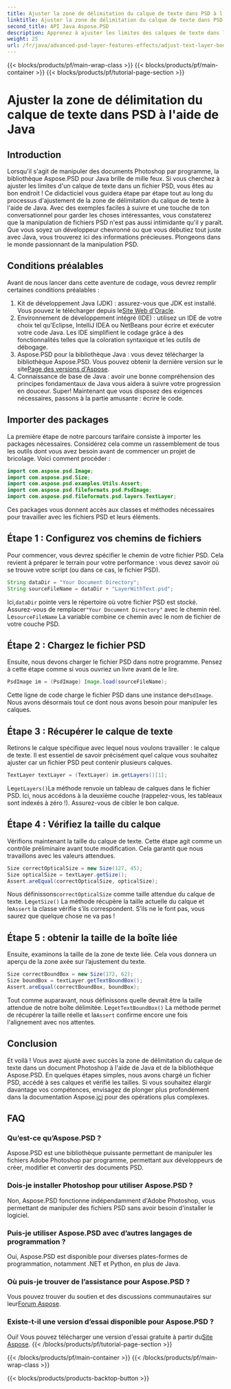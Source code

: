```yaml
---
title: Ajuster la zone de délimitation du calque de texte dans PSD à l'aide de Java
linktitle: Ajuster la zone de délimitation du calque de texte dans PSD à l'aide de Java
second_title: API Java Aspose.PSD
description: Apprenez à ajuster les limites des calques de texte dans les fichiers PSD à l'aide de Java avec Aspose.PSD. Guide simple avec des instructions étape par étape.
weight: 25
url: /fr/java/advanced-psd-layer-features-effects/adjust-text-layer-bound-box-psd/
---
```


{{< blocks/products/pf/main-wrap-class >}}
{{< blocks/products/pf/main-container >}}
{{< blocks/products/pf/tutorial-page-section >}}

# Ajuster la zone de délimitation du calque de texte dans PSD à l'aide de Java

## Introduction
Lorsqu'il s'agit de manipuler des documents Photoshop par programme, la bibliothèque Aspose.PSD pour Java brille de mille feux. Si vous cherchez à ajuster les limites d'un calque de texte dans un fichier PSD, vous êtes au bon endroit ! Ce didacticiel vous guidera étape par étape tout au long du processus d'ajustement de la zone de délimitation du calque de texte à l'aide de Java.
Avec des exemples faciles à suivre et une touche de ton conversationnel pour garder les choses intéressantes, vous constaterez que la manipulation de fichiers PSD n'est pas aussi intimidante qu'il y paraît. Que vous soyez un développeur chevronné ou que vous débutiez tout juste avec Java, vous trouverez ici des informations précieuses. Plongeons dans le monde passionnant de la manipulation PSD.
## Conditions préalables
Avant de nous lancer dans cette aventure de codage, vous devrez remplir certaines conditions préalables :
1. Kit de développement Java (JDK) : assurez-vous que JDK est installé. Vous pouvez le télécharger depuis le[Site Web d'Oracle](https://www.oracle.com/java/technologies/javase-jdk11-downloads.html).
2. Environnement de développement intégré (IDE) : utilisez un IDE de votre choix tel qu'Eclipse, IntelliJ IDEA ou NetBeans pour écrire et exécuter votre code Java. Les IDE simplifient le codage grâce à des fonctionnalités telles que la coloration syntaxique et les outils de débogage.
3.  Aspose.PSD pour la bibliothèque Java : vous devez télécharger la bibliothèque Aspose.PSD. Vous pouvez obtenir la dernière version sur le site[Page des versions d'Aspose](https://releases.aspose.com/psd/java/). 
4. Connaissance de base de Java : avoir une bonne compréhension des principes fondamentaux de Java vous aidera à suivre votre progression en douceur.
Super! Maintenant que vous disposez des exigences nécessaires, passons à la partie amusante : écrire le code.
## Importer des packages
La première étape de notre parcours tarifaire consiste à importer les packages nécessaires. Considérez cela comme un rassemblement de tous les outils dont vous avez besoin avant de commencer un projet de bricolage. Voici comment procéder :
```java
import com.aspose.psd.Image;
import com.aspose.psd.Size;
import com.aspose.psd.examples.Utils.Assert;
import com.aspose.psd.fileformats.psd.PsdImage;
import com.aspose.psd.fileformats.psd.layers.TextLayer;
```
Ces packages vous donnent accès aux classes et méthodes nécessaires pour travailler avec les fichiers PSD et leurs éléments.
## Étape 1 : Configurez vos chemins de fichiers
Pour commencer, vous devrez spécifier le chemin de votre fichier PSD. Cela revient à préparer le terrain pour votre performance : vous devez savoir où se trouve votre script (ou dans ce cas, le fichier PSD).

```java
String dataDir = "Your Document Directory"; 
String sourceFileName = dataDir + "LayerWithText.psd";
```
 Ici,`dataDir` pointe vers le répertoire où votre fichier PSD est stocké. Assurez-vous de remplacer`"Your Document Directory"` avec le chemin réel. Le`sourceFileName` La variable combine ce chemin avec le nom de fichier de votre couche PSD.
## Étape 2 : Chargez le fichier PSD
Ensuite, nous devons charger le fichier PSD dans notre programme. Pensez à cette étape comme si vous ouvriez un livre avant de le lire.

```java
PsdImage im = (PsdImage) Image.load(sourceFileName);
```
 Cette ligne de code charge le fichier PSD dans une instance de`PsdImage`. Nous avons désormais tout ce dont nous avons besoin pour manipuler les calques.
## Étape 3 : Récupérer le calque de texte
Retirons le calque spécifique avec lequel nous voulons travailler : le calque de texte. Il est essentiel de savoir précisément quel calque vous souhaitez ajuster car un fichier PSD peut contenir plusieurs calques.

```java
TextLayer textLayer = (TextLayer) im.getLayers()[1];
```
 Le`getLayers()`La méthode renvoie un tableau de calques dans le fichier PSD. Ici, nous accédons à la deuxième couche (rappelez-vous, les tableaux sont indexés à zéro !). Assurez-vous de cibler le bon calque.
## Étape 4 : Vérifiez la taille du calque
Vérifions maintenant la taille du calque de texte. Cette étape agit comme un contrôle préliminaire avant toute modification. Cela garantit que nous travaillons avec les valeurs attendues.

```java
Size correctOpticalSize = new Size(127, 45);
Size opticalSize = textLayer.getSize();
Assert.areEqual(correctOpticalSize, opticalSize);
```
 Nous définissons`correctOpticalSize` comme taille attendue du calque de texte. Le`getSize()` La méthode récupère la taille actuelle du calque et le`Assert` la classe vérifie s’ils correspondent. S’ils ne le font pas, vous saurez que quelque chose ne va pas !
## Étape 5 : obtenir la taille de la boîte liée
Ensuite, examinons la taille de la zone de texte liée. Cela vous donnera un aperçu de la zone axée sur l’ajustement du texte.

```java
Size correctBoundBox = new Size(172, 62);
Size boundBox = textLayer.getTextBoundBox();
Assert.areEqual(correctBoundBox, boundBox);
```
 Tout comme auparavant, nous définissons quelle devrait être la taille attendue de notre boîte délimitée. Le`getTextBoundBox()` La méthode permet de récupérer la taille réelle et la`Assert` confirme encore une fois l'alignement avec nos attentes.
## Conclusion
Et voilà ! Vous avez ajusté avec succès la zone de délimitation du calque de texte dans un document Photoshop à l'aide de Java et de la bibliothèque Aspose.PSD. En quelques étapes simples, nous avons chargé un fichier PSD, accédé à ses calques et vérifié les tailles. Si vous souhaitez élargir davantage vos compétences, envisagez de plonger plus profondément dans la documentation Aspose.[ici](https://reference.aspose.com/psd/java/) pour des opérations plus complexes.
## FAQ
### Qu’est-ce qu’Aspose.PSD ?
Aspose.PSD est une bibliothèque puissante permettant de manipuler les fichiers Adobe Photoshop par programme, permettant aux développeurs de créer, modifier et convertir des documents PSD.
### Dois-je installer Photoshop pour utiliser Aspose.PSD ?
Non, Aspose.PSD fonctionne indépendamment d'Adobe Photoshop, vous permettant de manipuler des fichiers PSD sans avoir besoin d'installer le logiciel.
### Puis-je utiliser Aspose.PSD avec d’autres langages de programmation ?
Oui, Aspose.PSD est disponible pour diverses plates-formes de programmation, notamment .NET et Python, en plus de Java.
### Où puis-je trouver de l’assistance pour Aspose.PSD ?
Vous pouvez trouver du soutien et des discussions communautaires sur leur[Forum Aspose](https://forum.aspose.com/c/psd/34).
### Existe-t-il une version d’essai disponible pour Aspose.PSD ?
 Oui! Vous pouvez télécharger une version d'essai gratuite à partir du[Site Aspose](https://releases.aspose.com/).
{{< /blocks/products/pf/tutorial-page-section >}}

{{< /blocks/products/pf/main-container >}}
{{< /blocks/products/pf/main-wrap-class >}}

{{< blocks/products/products-backtop-button >}}
